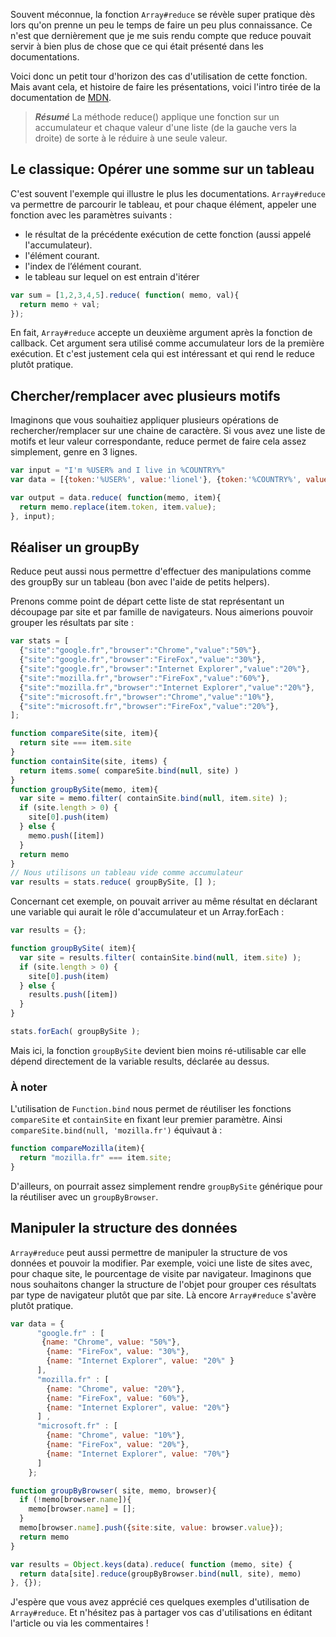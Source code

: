 Souvent méconnue, la fonction `Array#reduce` se révèle super pratique dès lors
 qu'on prenne un peu le temps de faire un peu plus connaissance.
 Ce n'est que dernièrement que je me suis rendu compte que reduce pouvait servir
 à bien plus de chose que ce qui était présenté dans les documentations.

Voici donc un petit tour d'horizon des cas d'utilisation de cette fonction.
Mais avant cela, et histoire de faire les présentations, voici l'intro tirée de
la documentation de [MDN](https://developer.mozilla.org/fr/docs/JavaScript/Reference/Objets_globaux/Array/reduce).

> ***Résumé***
> La méthode reduce() applique une
> fonction sur un accumulateur et chaque valeur d'une liste (de la gauche
> vers la droite) de sorte à le réduire à une seule valeur.

## Le classique: Opérer une somme sur un tableau

C'est souvent l'exemple qui illustre le plus les documentations. `Array#reduce`
va permettre de parcourir le tableau, et pour chaque élément, appeler une fonction
avec les paramètres suivants :

- le résultat de la précédente exécution de cette fonction (aussi appelé l'accumulateur).
- l'élément courant.
- l'index de l’élément courant.
- le tableau sur lequel on est entrain d'itérer

```javascript
var sum = [1,2,3,4,5].reduce( function( memo, val){
  return memo + val;
});
```

En fait, `Array#reduce` accepte un deuxième argument après la fonction de callback.
 Cet argument sera utilisé comme accumulateur lors de la première exécution.
 Et c'est justement cela qui est intéressant et qui rend le reduce plutôt pratique.

## Chercher/remplacer avec plusieurs motifs

Imaginons que vous souhaitiez appliquer plusieurs opérations de rechercher/remplacer
sur une chaine de caractère. Si vous avez une liste de motifs et leur valeur correspondante,
 reduce permet de faire cela assez simplement, genre en 3 lignes.
 
```javascript
var input = "I'm %USER% and I live in %COUNTRY%"
var data = [{token:'%USER%', value:'lionel'}, {token:'%COUNTRY%', value: 'France'}]

var output = data.reduce( function(memo, item){
  return memo.replace(item.token, item.value);
}, input);
```
## Réaliser un groupBy

Reduce peut aussi nous permettre d'effectuer des manipulations comme des groupBy
 sur un tableau (bon avec l'aide de petits helpers).

Prenons comme point de départ cette liste de stat représentant un découpage par
site et par famille de navigateurs. Nous aimerions pouvoir grouper les résultats par site :

```javascript
var stats = [
  {"site":"google.fr","browser":"Chrome","value":"50%"},
  {"site":"google.fr","browser":"FireFox","value":"30%"},
  {"site":"google.fr","browser":"Internet Explorer","value":"20%"},
  {"site":"mozilla.fr","browser":"FireFox","value":"60%"},
  {"site":"mozilla.fr","browser":"Internet Explorer","value":"20%"},
  {"site":"microsoft.fr","browser":"Chrome","value":"10%"},
  {"site":"microsoft.fr","browser":"FireFox","value":"20%"},
];

function compareSite(site, item){
  return site === item.site
}
function containSite(site, items) {
  return items.some( compareSite.bind(null, site) )
}
function groupBySite(memo, item){
  var site = memo.filter( containSite.bind(null, item.site) );
  if (site.length > 0) {
    site[0].push(item)
  } else {
    memo.push([item])
  }
  return memo
}
// Nous utilisons un tableau vide comme accumulateur
var results = stats.reduce( groupBySite, [] );
```

Concernant cet exemple, on pouvait arriver au même résultat en déclarant une variable
 qui aurait le rôle d'accumulateur et un Array.forEach :

```javascript
var results = {};

function groupBySite( item){
  var site = results.filter( containSite.bind(null, item.site) );
  if (site.length > 0) {
    site[0].push(item)
  } else {
    results.push([item])
  }
}

stats.forEach( groupBySite );
```

Mais ici, la fonction `groupBySite` devient bien moins ré-utilisable car elle
dépend directement de la variable results, déclarée au dessus.


### À noter

L'utilisation de  `Function.bind` nous permet de réutiliser les fonctions `compareSite`
et `containSite` en fixant leur premier paramètre. Ainsi `compareSite.bind(null, 'mozilla.fr')` équivaut à :

```javascript
function compareMozilla(item){
  return "mozilla.fr" === item.site;
}
```

D'ailleurs, on pourrait assez simplement rendre `groupBySite` générique pour la réutiliser avec un `groupByBrowser`.

## Manipuler la structure des données

`Array#reduce` peut aussi permettre de manipuler la structure de vos données et pouvoir la modifier.
Par exemple, voici une liste de sites avec, pour chaque site, le pourcentage de visite par navigateur.
Imaginons que nous souhaitons changer la structure de l'objet pour grouper ces
résultats par type de navigateur plutôt que par site. Là encore `Array#reduce` s'avère plutôt pratique.

```javascript
var data = {
      "google.fr" : [
       {name: "Chrome", value: "50%"},
        {name: "FireFox", value: "30%"},
        {name: "Internet Explorer", value: "20%" }
      ],
      "mozilla.fr" : [
        {name: "Chrome", value: "20%"},
        {name: "FireFox", value: "60%"},
        {name: "Internet Explorer", value: "20%"}
      ] ,
      "microsoft.fr" : [
        {name: "Chrome", value: "10%"},
        {name: "FireFox", value: "20%"},
        {name: "Internet Explorer", value: "70%"}
      ]
    };

function groupByBrowser( site, memo, browser){
  if (!memo[browser.name]){
    memo[browser.name] = [];
  }
  memo[browser.name].push({site:site, value: browser.value});
  return memo
}

var results = Object.keys(data).reduce( function (memo, site) {
  return data[site].reduce(groupByBrowser.bind(null, site), memo)
}, {});
```

J'espère que vous avez apprécié ces quelques exemples d'utilisation de `Array#reduce`.
Et n'hésitez pas à partager vos cas d'utilisations en éditant l'article ou via les commentaires !
